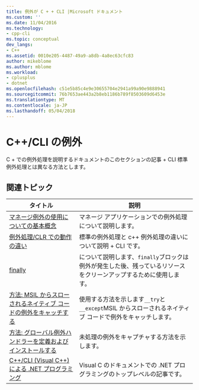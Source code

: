 ```yaml
---
title: 例外が C + + CLI |Microsoft ドキュメント
ms.custom: ''
ms.date: 11/04/2016
ms.technology:
- cpp-cli
ms.topic: conceptual
dev_langs:
- C++
ms.assetid: 0010e205-4487-49a9-a8db-4a8ec63cfc83
author: mikeblome
ms.author: mblome
ms.workload:
- cplusplus
- dotnet
ms.openlocfilehash: c51e5b85c4e9e30655704e2941a99a90e9888941
ms.sourcegitcommit: 76b7653ae443a2b8eb1186b789f8503609d6453e
ms.translationtype: MT
ms.contentlocale: ja-JP
ms.lasthandoff: 05/04/2018
---
```

# <a name="exceptions-in-ccli"></a>C++/CLI の例外
C + での例外処理を説明するドキュメントのこのセクションの記事 + CLI 標準例外処理とは異なる方法とします。  
  
## <a name="related-articles"></a>関連トピック  
  
|タイトル|説明|  
|-----------|-----------------|  
|[マネージ例外の使用についての基本概念](../dotnet/basic-concepts-in-using-managed-exceptions.md)|マネージ アプリケーションでの例外処理について説明します。|  
|[例外処理/CLR での動作の違い](../dotnet/differences-in-exception-handling-behavior-under-clr.md)|標準の例外処理と c++ 例外処理の違いについて説明 + CLI です。|  
|[finally](../dotnet/finally.md)|について説明します、`finally`ブロックは例外が発生した後、残っているリソースをクリーンアップするために使用します。|  
|[方法: MSIL からスローされるネイティブ コードの例外をキャッチする](../dotnet/how-to-catch-exceptions-in-native-code-thrown-from-msil.md)|使用する方法を示します`__try`と`__except`MSIL からスローされるネイティブ コードで例外をキャッチします。|  
|[方法: グローバル例外ハンドラーを定義およびインストールする](../dotnet/how-to-define-and-install-a-global-exception-handler.md)|未処理の例外をキャプチャする方法を示します。|  
|[C++/CLI (Visual C++) による .NET プログラミング](../dotnet/dotnet-programming-with-cpp-cli-visual-cpp.md)|Visual C のドキュメントでの .NET プログラミングのトップレベルの記事です。|